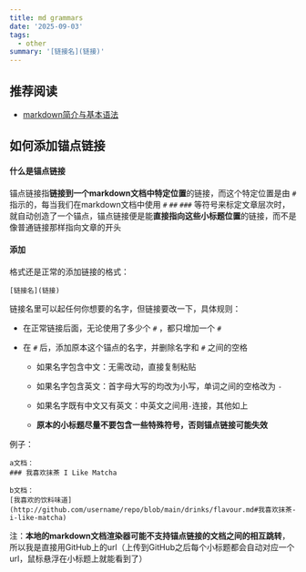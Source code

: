 ```yaml
---
title: md grammars
date: '2025-09-03'
tags:
  - other
summary: '[链接名](链接)'
---
```

## 推荐阅读

* [markdown简介与基本语法](https://github.com/younghz/Markdown)

## 如何添加锚点链接
#### 什么是锚点链接
锚点链接指**链接到一个markdown文档中特定位置**的链接，而这个特定位置是由 `#` 指示的，每当我们在markdown文档中使用 `#` `##` `###` 等符号来标定文章层次时，就自动创造了一个锚点，锚点链接便是能**直接指向这些小标题位置**的链接，而不是像普通链接那样指向文章的开头

#### 添加
格式还是正常的添加链接的格式：

    [链接名](链接)

链接名里可以起任何你想要的名字，但链接要改一下，具体规则：

* 在正常链接后面，无论使用了多少个 `#` ，都只增加一个 `#`

* 在 `#` 后，添加原本这个锚点的名字，并删除名字和 `#` 之间的空格

    * 如果名字包含中文：无需改动，直接复制粘贴

    * 如果名字包含英文：首字母大写的均改为小写，单词之间的空格改为 `-`

    * 如果名字既有中文又有英文：中英文之间用`-`连接，其他如上

    * **原本的小标题尽量不要包含一些特殊符号，否则锚点链接可能失效**

例子：

    a文档：
    ### 我喜欢抹茶 I Like Matcha

    b文档：
    [我喜欢的饮料味道](http://github.com/username/repo/blob/main/drinks/flavour.md#我喜欢抹茶-i-like-matcha)

注：**本地的markdown文档渲染器可能不支持锚点链接的文档之间的相互跳转**，所以我是直接用GitHub上的url（上传到GitHub之后每个小标题都会自动对应一个url，鼠标悬浮在小标题上就能看到了）
